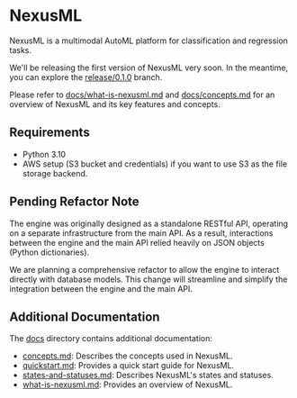 # NexusML

NexusML is a multimodal AutoML platform for classification and regression tasks.

We'll be releasing the first version of NexusML very soon. In the meantime, you can explore the 
[release/0.1.0](https://github.com/neuraptic/nexusml/tree/release/0.1.0) branch.

Please refer to [docs/what-is-nexusml.md](docs/what-is-nexusml.md) and [docs/concepts.md](docs/concepts.md) for an 
overview of NexusML and its key features and concepts.

## Requirements

- Python 3.10
- AWS setup (S3 bucket and credentials) if you want to use S3 as the file storage backend.

## Pending Refactor Note

The engine was originally designed as a standalone RESTful API, operating on a separate infrastructure from the main 
API. As a result, interactions between the engine and the main API relied heavily on JSON objects (Python dictionaries).

We are planning a comprehensive refactor to allow the engine to interact directly with database models. This change 
will streamline and simplify the integration between the engine and the main API.

## Additional Documentation

The [docs](docs) directory contains additional documentation:
- [concepts.md](docs/concepts.md): Describes the concepts used in NexusML.
- [quickstart.md](docs/quickstart.md): Provides a quick start guide for NexusML.
- [states-and-statuses.md](docs/states-and-statuses.md): Describes NexusML's states and statuses.
- [what-is-nexusml.md](docs/what-is-nexusml.md): Provides an overview of NexusML.

